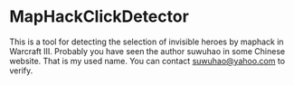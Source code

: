 # MapHackClickDetector
This is a tool for detecting the selection of invisible heroes by maphack in Warcraft III. Probably you have seen the author suwuhao in some Chinese website. That is my used name. You can contact suwuhao@yahoo.com to verify.
